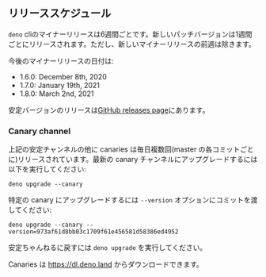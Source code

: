 <!-- ## Release Schedule -->
## リリーススケジュール

<!--
A new minor release for the `deno` cli is released every 6 weeks. A new patch
version is released weekly, except in the week before a new minor release.
-->
`deno` cliのマイナーリリースは6週間ごとです。新しいパッチバージョンは1週間ごとにリリースされます。ただし、新しいマイナーリリースの前週は除きます。

<!-- The release dates for the upcoming minor releases are: -->
今後のマイナーリリースの日付は:

- 1.6.0: December 8th, 2020
- 1.7.0: January 19th, 2021
- 1.8.0: March 2nd, 2021

<!--
Stable releases can be found on the
[GitHub releases page](https://github.com/denoland/deno/releases).
-->
安定バージョンのリリースは[GitHub releases page](https://github.com/denoland/deno/releases)にあります。

### Canary channel

<!--
In addition to the stable channel described above, canaries are released
multiple times daily (for each commit on master). You can upgrade to the latest
canary release by running:
-->
上記の安定チャンネルの他に canaries は毎日複数回(master の各コミットごとに)リリースされています。最新の canary チャンネルにアップグレードするには以下を実行してください:

```
deno upgrade --canary
```

<!-- To update to a specific canary, pass the commit has in the `--version` option: -->
特定の canary にアップグレードするには `--version` オプションにコミットを渡してください:

```
deno upgrade --canary --version=973af61d8bb03c1709f61e456581d58386ed4952
```

<!-- To switch back to the stable channel, run `deno upgrade`. -->
安定ちゃんねるに戻すには `deno upgrade` を実行してください。

<!-- Canaries can be downloaded from https://dl.deno.land. -->
Canaries は https://dl.deno.land からダウンロードできます。

